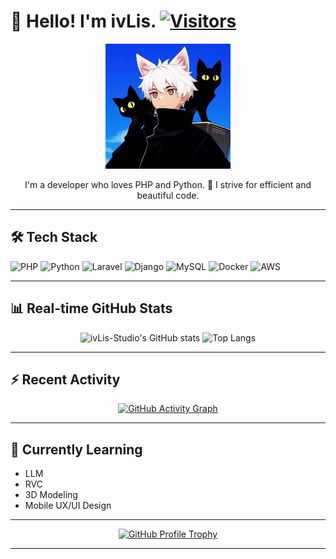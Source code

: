 # 👋 Hello! I'm ivLis. [![Visitors](https://myhits.vercel.app/api/hit/https%3A%2F%2Fmyhits.vercel.app?color=blue&label=Visitors&size=small)](https://myhits.vercel.app)

<p align="center">
  <a href="https://ivl.is">
    <img src="https://github.com/ivLis-Studio/ivLis-Studio/blob/main/images/profile.gif?raw=true" alt="ivLis" width="200px" />
  </a>
</p>

<p align="center">
  I'm a developer who loves PHP and Python.
  🚀 I strive for efficient and beautiful code.
</p>

---

## 🛠️ Tech Stack

<p align="left">
  <img src="https://img.shields.io/badge/PHP-777BB4?style=for-the-badge&logo=php&logoColor=white" alt="PHP"/>
  <img src="https://img.shields.io/badge/Python-3776AB?style=for-the-badge&logo=python&logoColor=white" alt="Python"/>
  <img src="https://img.shields.io/badge/Laravel-FF2D20?style=for-the-badge&logo=laravel&logoColor=white" alt="Laravel"/>
  <img src="https://img.shields.io/badge/Django-092E20?style=for-the-badge&logo=django&logoColor=white" alt="Django"/>
  <img src="https://img.shields.io/badge/MySQL-4479A1?style=for-the-badge&logo=mysql&logoColor=white" alt="MySQL"/>
  <img src="https://img.shields.io/badge/Docker-2496ED?style=for-the-badge&logo=docker&logoColor=white" alt="Docker"/>
  <img src="https://img.shields.io/badge/AWS-232F3E?style=for-the-badge&logo=amazonaws&logoColor=white" alt="AWS"/>
</p>

---

## 📊 Real-time GitHub Stats

<p align="center">
  <img height="180em" src="https://github-readme-stats.vercel.app/api?username=ivLis-Studio&show_icons=true&theme=radical&rank_icon=github" alt="ivLis-Studio's GitHub stats"/>
  <img height="180em" src="https://github-readme-stats.vercel.app/api/top-langs/?username=ivLis-Studio&layout=compact&langs_count=8&theme=radical" alt="Top Langs"/>
</p>

---

## ⚡ Recent Activity

<p align="center">
  <a href="https://github.com/ivLis-Studio">
    <img src="https://github-readme-activity-graph.vercel.app/graph?username=ivLis-Studio&bg_color=1c1917&color=ffffff&line=0891b2&point=ffffff&area=true&hide_border=true" alt="GitHub Activity Graph"/>
  </a>
</p>

---

## 🌱 Currently Learning

* LLM
* RVC
* 3D Modeling
* Mobile UX/UI Design

---

<p align="center">
  <a href="https://github.com/ryo-ma/github-profile-trophy">
    <img src="https://github-profile-trophy.vercel.app/?username=ivLis-Studio&theme=radical&column=7&margin-w=15&margin-h=15" alt="GitHub Profile Trophy"/>
  </a>
</p>

---
